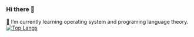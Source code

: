 ### Hi there 👋

<!--
**Blue-Silence/Blue-Silence** is a ✨ _special_ ✨ repository because its `README.md` (this file) appears on your GitHub profile.

Here are some ideas to get you started:

- 🔭 I’m currently working on ...
- 🌱 I’m currently learning operating system and programing language theory.   
- 👯 I’m looking to collaborate on ...
- 🤔 I’m looking for help with ...
- 💬 Ask me about ...
- 📫 How to reach me: ...
- 😄 Pronouns: ...
- ⚡ Fun fact: ...
-->
🌱 I’m currently learning operating system and programing language theory.
[![Top Langs](https://github-readme-stats.vercel.app/api/top-langs/?username=Blue-Silence&layout=compact)](https://github.com/Blue-Silence/github-readme-stats)

